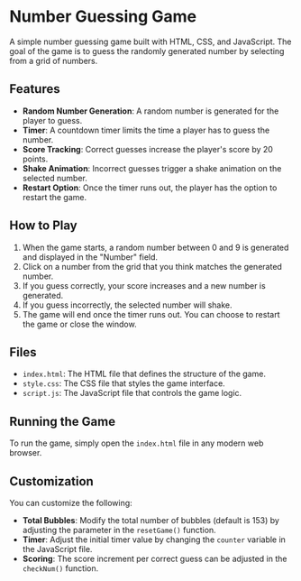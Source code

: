 # Number Guessing Game

A simple number guessing game built with HTML, CSS, and JavaScript. The goal of the game is to guess the randomly generated number by selecting from a grid of numbers.

## Features

- **Random Number Generation**: A random number is generated for the player to guess.
- **Timer**: A countdown timer limits the time a player has to guess the number.
- **Score Tracking**: Correct guesses increase the player's score by 20 points.
- **Shake Animation**: Incorrect guesses trigger a shake animation on the selected number.
- **Restart Option**: Once the timer runs out, the player has the option to restart the game.

## How to Play

1. When the game starts, a random number between 0 and 9 is generated and displayed in the "Number" field.
2. Click on a number from the grid that you think matches the generated number.
3. If you guess correctly, your score increases and a new number is generated.
4. If you guess incorrectly, the selected number will shake.
5. The game will end once the timer runs out. You can choose to restart the game or close the window.

## Files

- `index.html`: The HTML file that defines the structure of the game.
- `style.css`: The CSS file that styles the game interface.
- `script.js`: The JavaScript file that controls the game logic.

## Running the Game

To run the game, simply open the `index.html` file in any modern web browser.

## Customization

You can customize the following:
- **Total Bubbles**: Modify the total number of bubbles (default is 153) by adjusting the parameter in the `resetGame()` function.
- **Timer**: Adjust the initial timer value by changing the `counter` variable in the JavaScript file.
- **Scoring**: The score increment per correct guess can be adjusted in the `checkNum()` function.
